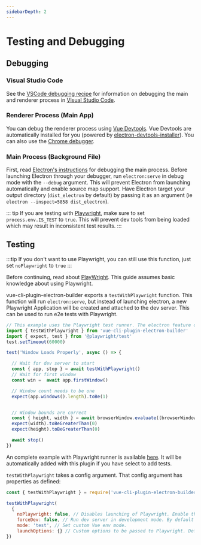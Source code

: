 ```yaml
---
sidebarDepth: 2
---
```


# Testing and Debugging

## Debugging

### Visual Studio Code

See the [VSCode debugging recipe](./recipes.md#debugging-with-vscode) for information on debugging the main and renderer process in [Visual Studio Code](https://code.visualstudio.com/).

### Renderer Process (Main App)

You can debug the renderer process using [Vue Devtools](https://github.com/vuejs/vue-devtools). Vue Devtools are automatically installed for you (powered by [electron-devtools-installer](https://github.com/MarshallOfSound/electron-devtools-installer)). You can also use the [Chrome debugger](https://developers.google.com/web/tools/chrome-devtools/javascript/).

### Main Process (Background File)

First, read [Electron's instructions](https://electronjs.org/docs/tutorial/debugging-main-process) for debugging the main process. Before launching Electron through your debugger, run `electron:serve` in debug mode with the `--debug` argument. This will prevent Electron from launching automatically and enable source map support. Have Electron target your output directory (`dist_electron` by default) by passing it as an argument (ie `electron --inspect=5858 dist_electron`).

::: tip
If you are testing with [Playwright](https://github.com/microsoft/playwright), make sure to set `process.env.IS_TEST` to `true`. This will prevent dev tools from being loaded which may result in inconsistent test results.
:::

## Testing

:::tip
If you don't want to use Playwright, you can still use this function, just set `noPlaywright` to `true`
:::

Before continuing, read about [PlayWright](https://github.com/microsoft/playwright). This guide assumes basic knowledge about using Playwright.

vue-cli-plugin-electron-builder exports a `testWithPlaywright` function. This function will run `electron:serve`, but instead of launching electron, a new Playwright Application will be created and attached to the dev server. This can be used to run e2e tests with Playwright.

```js
// This example uses the Playwright test runner. The electron feature of Playwright, doesn't run well outside the Playwright runner.
import { testWithPlaywright } from 'vue-cli-plugin-electron-builder'
import { expect, test } from '@playwright/test'
test.setTimeout(60000)

test('Window Loads Properly', async () => {

  // Wait for dev server to start
  const { app, stop } = await testWithPlaywright()
  // Wait for first window
  const win =  await app.firstWindow()

  // Window count needs to be one
  expect(app.windows().length).toBe(1)


  // Window bounds are correct
  const { height, width } = await browserWindow.evaluate((browserWindow) => { return { ...browserWindow.getBounds() } })
  expect(width).toBeGreaterThan(0)
  expect(height).toBeGreaterThan(0)

  await stop()
})
```

An complete example with Playwright runner is available [here](https://github.com/nklayman/vue-cli-plugin-electron-builder/blob/playwright/generator/templates/tests/tests/electron.spec.js). It will be automatically added with this plugin if you have select to add tests.

`testWithPlaywright` takes a config argument. That config argument has properties as defined:

```js
const { testWithPlaywright } = require('vue-cli-plugin-electron-builder')

testWithPlaywright(
  {
    noPlaywright: false, // Disables launching of Playwright. Enable this if you want to launch Playwright yourself.
    forceDev: false, // Run dev server in development mode. By default it is run in production (serve --mode production).
    mode: 'test', // Set custom Vue env mode.
    launchOptions: {} // Custom options to be passed to Playwright. Defaults are already set, only use this if you need something customized.
})
```
